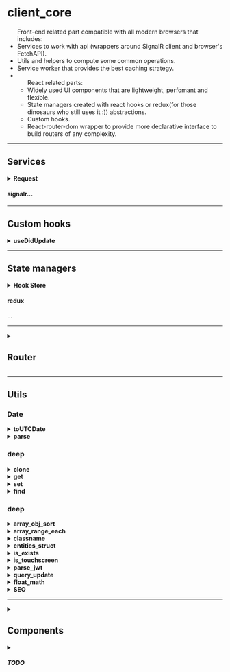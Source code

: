 <h1>client_core</h1>
<ul>Front-end related part compatible with all modern browsers that includes:
    <li>Services to work with api (wrappers around SignalR client and browser's FetchAPI).</li>
    <li>Utils and helpers to compute some common operations.</li>
    <li>Service worker that provides the best caching strategy.</li>
    <li>
        <ul>React related parts:
        <li>Widely used UI components that are lightweight, perfomant and flexible.</li>
        <li>State managers created with react hooks or redux(for those dinosaurs who still uses it :)) abstractions.</li>
        <li>Custom hooks.</li>
        <li>React-router-dom wrapper to provide more declarative interface to build routers of any complexity.</li>
        </ul>
    </li>
</ul>

<hr />

<h2>Services</h2>
<details>
<summary><b>Request</b></summary>
Wrapper around FetchAPI with more convinient interface to make your request easier.<br />

```js
import request from 'siegel-services/request'

request({
    /*
        request URL.
        Can include url params: someurl.com/:param1/:param2
    */
    url: 'someurl.com', 

    /*
        request method.
        GET is by default.
        If body is using then POST is default
    */
    method: 'PUT',

    /* Request body */
    body: {
        some: 'data'
    },

    /* URL params that will be included in URL */
    params: {
        param1: 'paramValue1',
        param2: 'paramValue2'
    },

    /*
        Query params.
        Can also be a string 
    */
    query: {
        param1: 42,
        param2: 'some param'
    },

    /* Request headers */
    headers: {
        auth: 'token',
        contentType: 'application/json'
    },

    /* fetch credentials setup */
    credentials: 'same-origin',

    /*
        Method to be executed on response to retrieve actual data.
        By default request service sets this prop regarding to response content type.
    */
    parseMethod: 'json'
})
```

Request service can also be configured with beforeRequest, afterRequest and errorHandler hooks

```js
import { setup } from 'siegel-services/request'

setup({
    beforeRequest(request) {
        request.url = 'api/' + request.url;

        //return a promise to make the inerceptor asynchronous
        return (new Promise(resolve => {
            setTimeout(() => { resolve(request) }, 1000)
        })).catch(console.error)
    },
    afterRequest(request, parsedResponse) {
        /* do some logic */
    },
    errorHandler(error) {
        let { req, res, status, message } = error;
        console.error(`${status}. ${message}`)
    }
})
```

</details>
<h4>signalr...</h4>


<hr />

<h2>Custom hooks</h2>
<details>
<summary><b>useDidUpdate</b></summary>
Hook to check whether some props have been changed.<br />
It has the same signature as useEffect / useLayoutEffect hooks.


``` js
import React from 'react'
import useDidUpdate from 'siegel-hooks/did_update'


const Component = props => {
    useDidUpdate(() => {
        console.log('props have been updated')
        return () => { console.log('component will unmount') }
    }, [ props.propToWatch1, props.propToWatch2 ])
    ...
}
```

</details>



<hr />

<h2>State managers</h2>
<details>
<summary><b>Hook Store</b></summary>
<ul>
    Store creator accepts three arguments:
    <li>initialState - object</li>
    <li>actions - object</li>
    <li>with reset - boolean</li>
</ul>

example:

```js
import React, { useLayoutEffect } from 'react'
import createHookStore from 'siegel-store/hook_store'


// create store
const initState = {
    someKey: 0
}
const actions = {
    update(store, data) {
        const { state, setState } = store;
        state.someKey = data;
        setState(state)
    }
}
const { store, useStore, reset } = createHookStore(initState, actions)


// you can work with the store directly
const storeUpdate = store.actions.update;
storeUpdate(Date.now())


//or to use inside some component subscribing this store to it.
const Component = () => {
    // subscribe on store changes
    const [ state, actions ] = useStore()
    
    // reset store to inital state anytime
    useLayoutEffect(() => {
        return () => { reset() }
    }, [])
    
    
    return (
        <div onMouseDown={() => { actions.update(Date.now()) }}>
            { state.someKey }
        </div>
    )
}
```

Also your state is populating with `__updated` property which increments every time state has changed.<br />
The counter resets to zero when no subscibed components left.<br />
It's extremely usefull where you have useMemo or useDidUpdate hooks since it can help to avoid unnecessary rerenders!

```js
import React, { useMemo } from 'react'
import createHookStore from 'siegel-store/hook_store'
import useDidUpdate from 'siegel-store/fetch_module'

import someHookStore from './module_a'
import anotherHookStore from './module_b'


const Component = () => {
    const [ someState ] = someHookStore()
    const [ anotherState ] = anotherHookStore()

    useDidUpdate(() => {
        console.log('Some state has updated!')
    }, [ someState.__updated ])


    return useMemo(
        () => <div>Awesome</div>,
        [ anotherState.__updated ]
    )
}


```



Hook store provides ready to use `fetch module` which is usefull for requests tracking in order to spin some loaders. Docs will be soon...
</details>
<h4>redux</h4>
...



<hr />

<details>
<summary><h2>Router</h2></summary>
This abstraction around react-router-dom module is to provide better declarative interface that allows to build recursive routing with dynamic pages, redirects and even apply global NotFound page!
`siegel-router` exports default routerCreator and history module.

<h3>createRouter = (options: RouterOptions) => Router</h3>

<h4>RouterOptions</h4>

- children - router config. key - value object where key is a page url and value is a page route config. Config can have the next properties:
    - Page - normal page to render.
    - LazyPage - lazy loaded `Page` to render.
    - LazyFallback - fallback component to display while lazy loading `Page` is fetching.
    - Layout - like a root `Layout`, this one provides common view for nested `children` routes.
    - children - nested routes.
    - exact - `react-router-dom`'s exact.
    - redirectTo - path to redirect to if current page url was matched.
    - redirectUseParentBase - whether to use parent's path url as a base.
    - beforeEnter - function that executes before first page render.
        Data returned from the function is passing to the page props.
        First argument is a page props.
- Layout - react component to wrap all the pages you put into routes.
- notFound - page to render if no url was matched
    - Page - page to render
    - path - url path for 404 `Page`
- history - browser history cteated with history module

```js
import { lazy } from 'react'
import { render } from 'react-dom'
import createRouter, { history } from 'siegel-router'


const routesConfig = {
    '': {
        Page: props => <div>home page</div>,
        redirectTo: 'url_to_redirect'
    },
    some_page: {
        Layout: props => (
            <>
                some_page's sub header
                some_page's sidebar
                { props.children }
            </>
        ),
        children: {
            nested_page_1: {
                beforeEnter(props) {
                    // do some logic before page render, like updating seo tags.
                },
                Page: props => <div> nested page 1 </div>
            },
            nested_page_2: {
                Page: props => <div> nested page 2 </div>
            },
            nested_page_3: {
                LazyPage: lazy(() => import('path/to/lazy_component')),
                LazyFallback: <div>Loading...</div>
            },

            redirect: {
                redirectTo: 'some_page'
            },

            redirect_scope: {
                redirectTo: 'nested_page_2',
                redirectUseParentBase: true
            }
        }
    }
}

const Layout = props => {
    return <>
        header
        { props.children }
        footer
    </>
}

const router = createRouter({
    Layout,
    notFound: {
        path: '404',
        Page: () => <div>404</div>
    }
    children: routesConfig
})

render(router, document.getElementById('app'))
```

</details>

<hr />


<h2>Utils</h2>

<h3>Date</h3>
<details>
<summary><b>toUTCDate</b></summary>
Adjust hours in date object to match UTC date. 

```js
import toUTCDate from 'siegel-utils/date/toUTCDate'

const date = new Date() // Fri Jan 01 2020 04:00:00 GMT+0300 (Eastern European Summer Time)

toUTCDate(date)

console.log(date)
// Fri Jan 01 2020 01:00:00 GMT+0300 (Eastern European Summer Time)
```

</details>

<details>
<summary><b>parse</b></summary>
Parse date into parts. accepts zeroPrefix as second argument to prefix values less than 10 with `0` symbol. Returns an object that includes year, month, date, hours, minutes, seconds, day.

```js
import dateParse from 'siegel-utils/date/parse'


let date = new Date() // Fri Jan 01 2020 04:00:00 GMT+0300 (Eastern European Summer Time)

let { year, month, date, hours, minutes, day } = dateParse(new Date(), true)

console.log(year, month, date, hours, minutes, day) // 2020, 00, 00, 04, 00, 01
```

</details>

<h3>deep</h3>
<details>
<summary><b>clone</b></summary>
If you want to clone an object with nested objects and arrays:

```js
import clone from 'siegel-utils/deep/clone'

const someObject = {
    someProp: 22,
    anotherProp: {
        someProp: 22,
        someArray: [1,2,3]
    }
}

const clonnedObject = clone(someObject)
```

</details>

<details>
<summary><b>get</b></summary>
To retrieve deeply nested value:

```js
import deepGet from 'siegel-utils/deep/get'

const someObject = {
    a: {
        b: {
            c: 22
        }
    }
}
deepGet(someObject, ['a', 'b', 'c'], 'default value')
```

</details>

<details>
<summary><b>set</b></summary>
To set property deeply into an object:

```jsx
import deepSet from 'siegel-utils/deep/set'

const someObject = {}

deepSet(someObject, ['a', 'b', 'c', 'd'], 'value to set')
```

</details>

<details>
<summary><b>find</b></summary>
To find some property in recursive object:

```js
import deepFind from 'siegel-utils/deep/find'

const someObject = {}
```

</details>

<h3>deep</h3>

<details>
<summary><b>array_obj_sort</b></summary>
To sort objects in array.<br />
<ul>
    Accepts 3 parameters:
    <li>primary key - primary object property key to sort by.</li>
    <li>secondary key - secondary object property key to sort by if primaries are equal (==)</li>
    <li>sort value  - comparator [ -1 | 0 | 1 ]</li>
</ul>


```js
import objectsSort from 'siegel-utils/array_obj_sort'

const mock = [
    { id: 1, name: 'qwerty', birth: 2020 },
    { id: 5, name: 'qwerty', birth: 1970 },
    { id: 3, name: 'somebody', birth: 2000 }
]

mock.sort(objectsSort.bind(null, 'name', 'birth'))
// [{ id: 5... }, { id: 1... }, { id: 3... }]
```

</details>

<details>
<summary><b>array_range_each</b></summary>
Iterates through array in range. Execs callback on each iteration step. Breaks a loop if callback returns <i>true</i>
<ul>
    Accepts 4 parameters:
    <li>array - aray to iterate throug.</li>
    <li>
        callback - function to xecute on each step. Has 2 arguments: array element and index. Return true if you want to break a loop.
    </li>
    <li>from - index to start from. By default iterates from the beginning.</li>
    <li>to  - index to iterate to. By default iterates to the end.</li>
</ul>

```js
import rangeEach from 'siegel-utils/array_range_each'


const mock = (new Array(10)).fill(1)

rangeEach(mock, (elem, index) => index == 3, 2, 5)
```

</details>

<details>
<summary><b>classname</b></summary>
Builds element className regarding to passed conditions.

```js
import getClassName from 'siegel-utils/classname'


getClassName('initial_class', {
    'first': true,
    'second': false,
    'third': true
})
// 'initial_class first third'
```

</details>

<details>
<summary><b>entities_struct</b></summary>
Creates data structure to store server entities in and to easily work with them (CRUD).
Accepts uniq entity key. 

<ul>
    Returns and interface to perform CRUD operations:
    <li>addOrUpdate - add entity or update it if already exists</li>
    <li>get - retrieves an entity by id</li>
    <li>remove - removes an entity by id</li>
    <li>len - to get all entities count</li>
    <li>each - works like <b>array_range_each</b> but accepts callback as first argument, from and to as second and third</li>
    <li>sort - sort an entities. Accepts <b>Array.sort</b> callback</li>
    <li>clear - removes all stored entities</li>
    <li>raw - returns muttable entities how they stored inside</li>
</ul>

```js
import entitiesStruct from 'siegel-utils/entities_struct'

const entities = entitiesStruct('id')

entities
    .addOrUpdate({ id: 1, someData: '' })
    .addOrUpdate({ id: 2, someData: 'value' })
    .get(1)
// { id: 1, someData: '' }

entities
    .addOrUpdate({ id: 1, someData: 'new data' })
    .get(1)
// { id: 1, someData: 'new data' }

entities.len()
// 2


entities.each((elem, index) => {
    // perform some operations
})

entities
    .remove(2)
    .get(2)
// undefined

entities.len()
// 1

entities.raw()
/*
    {
        byID: {
            1: { id: 1, someData: 'new data' }
        },
        sorted: [1]
    }
*/
```

</details>

<details>
<summary><b>is_exists</b></summary>
Is not undefind.

```js
import isExists from 'siegel-utils/is_exists'

isExists(undefined)
// false

isExists('')
// true
```

</details>

<details>
<summary><b>is_touchscreen</b></summary>
Check if device has touch events.

```js
import isTouchScreen from 'siegel-utils/is_touchscreen'

isTouchScreen()
// false
```

</details>

<details>
<summary><b>parse_jwt</b></summary>
Parses tocken string and extract a data from it

```js
import parseJWT from 'siegel-utils/parse_jwt'

parseJWT(someString)
// {}

```

</details>

<details>
<summary><b>query_update</b></summary>
Updates URL string with new query param.
Accepts browser history (or those one created with <b>history</b> module) object as first parameter.

```js
import updateURLQuery from 'siegel-utils/query_update'

updateURLQuery(window.history, 'somekey', 'someValue') 
```

</details>

<details>
<summary><b>float_math</b></summary>
In JS like in many other languages 0.2 + 0.1 != 0.3.<br />
You may use this float math function to perform such operations with float numbers,<br />
always receiving correct result.<br />
The first argument is a maximum number precision of all the other arguments that you need to sum.

```js
import floatMath from 'siegel-utils/float_math'

floatMath(2, 0.09, -0.03) // ->> 0.06

floatMath(1, 0.1, 0.2) // ->> 0.3
```
</details>


<details>
<summary><b>SEO</b></summary>
Some crawlers may execute your client side JS code.<br />
Using this SEO function it is easy to update SEO tags providing valuable SEO information to a crawler.<br />
The best way to use it is in a router configuration inside of <b>beforeEnter</b> func.

```js
import seo from 'siegel-utils/seo'

seo({
    title: 'new title',
    keywords: 'some, new, keywords',
    description: 'updated description'
})
```
</details>


<hr />

<details>
<summary><h2>Components</h2></summary>
Siegel provides a big set of widely used components that can be themed.<br />
Any component can receive <b>className</b> prop. Those one that consists of more than one DOM element receives <b>theme</b> property.<br />
<b>theme</b> is a <b>key - value</b> object where key is tied to component DOM element and value is a className string.<br />
Every component receives attributes prop which is valid set of attributes for a component root DOM element.<br />
Siegel provides a HOC to theme components and set default props:

```jsx
import Button from 'siegel-ui/_form/Button'
import { withDefaults } from 'siegel-ui/ui_utils'

const ThemedButton = withDefaults(Button, {
    className: 'some-class',
    value: 42
})

<ThemedButton />

//the same as:
<Button className='some-class' value={42} />
```

You can look at how to use them in [demo project demo components folder](https://github.com/CyberCookie/siegel/tree/demo_app/main/pages/DemoComponents/components).
</details>


<details>
    <summary><h5>TODO</h5></summary>
    <ul>
        <li>PWA</li>
        <li>Components low level configuration</li>
        <li>Unit tests</li>
        <li>Resolve TODOs</li>
    </ul>
</details>